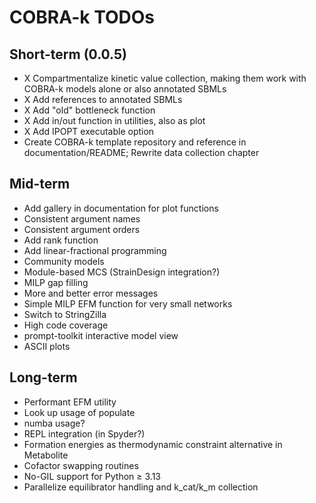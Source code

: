 # COBRA-k TODOs

## Short-term (0.0.5)

* X Compartmentalize kinetic value collection, making them work with COBRA-k models alone or also annotated SBMLs
* X Add references to annotated SBMLs
* X Add "old" bottleneck function
* X Add in/out function in utilities, also as plot
* X Add IPOPT executable option
* Create COBRA-k template repository and reference in documentation/README; Rewrite data collection chapter

## Mid-term

* Add gallery in documentation for plot functions
* Consistent argument names
* Consistent argument orders
* Add rank function
* Add linear-fractional programming
* Community models
* Module-based MCS (StrainDesign integration?)
* MILP gap filling
* More and better error messages
* Simple MILP EFM function for very small networks
* Switch to StringZilla
* High code coverage
* prompt-toolkit interactive model view
* ASCII plots

## Long-term

* Performant EFM utility
* Look up usage of populate
* numba usage?
* REPL integration (in Spyder?)
* Formation energies as thermodynamic constraint alternative in Metabolite
* Cofactor swapping routines
* No-GIL support for Python ≥ 3.13
* Parallelize equilibrator handling and k_cat/k_m collection
